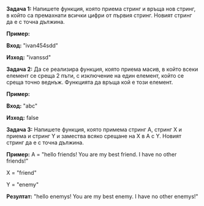 **Задача 1:** Напишете функция, която приема стринг и връща нов стринг, в който са премахнати всички цифри от първия стринг. 
Новият стринг да е с точна дължина.

**Пример:**

**Вход:** "ivan454sdd"

**Изход:** "ivanssd"

**Задача 2:** Да се реализира функция, която приема масив, в който всеки елемент се среща 2 пъти, с изключение на един елемент, който се среща точно веднъж.
Функцията да връща кой е този елемент.

**Пример:**

**Вход:** "abc"

**Изход:** false

**Задача 3:** Напишете функция, която примема стринг A, стринг X и приема и стринг Y и замества всяко срещане на X в А с Y.
Новият стринг да е с точна дължина.

**Пример:**
A = "hello friends! You are my best friend. I have no other friends!"

X = "friend"

Y = "enemy"

**Резултат:** "hello enemys! You are my best enemy. I have no other enemys!"
